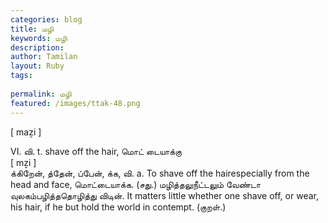 ```yaml
---
categories: blog
title: மழி
keywords: மழி
description: 
author: Tamilan
layout: Ruby
tags: 
 
permalink: மழி
featured: /images/ttak-48.png
---
```

  
[ maẕi ]  
  
VI. வி. t. shave off the hair, மொட் டையாக்கு  
[ mẕi ]  
க்கிறேன், த்தேன், ப்பேன், க்க, வி. a. To shave off the hairespecially from the head and face, மொட்டையாக்க. (சது.) மழித்தலுநீட்டலும் வேண்டா வுலகம்பழித்ததொழித்து விடின். It matters little whether one shave off, or wear, his hair, if he but hold the world in contempt. (குறள்.)